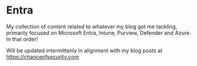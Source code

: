 # Entra

My collection of content related to whatever my blog got me tackling, primarily focused on Microsoft Entra, Intune, Purview, Defender and Azure. In that order!

Will be updated intermittenly in alignment with my blog posts at https://chanceofsecurity.com
